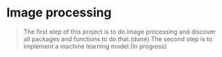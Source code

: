 # Image processing
>The first step of this project is to do image processing and discover all packages and functions to do that.(done)
>The second step is to implement a machine learning model.(In progress)

####
